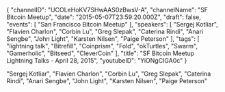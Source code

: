 {
    "channelID": "UCOLeHoKV7SHwAAS0zBwsV-A",
    "channelName": "SF Bitcoin Meetup",
    "date": "2015-05-07T23:59:20.000Z",
    "draft": false,
    "events": [
        "San Francisco Bitcoin Meetup"
    ],
    "speakers": [
"Sergej Kotliar",
"Flavien Charlon",
"Corbin Lu",
"Greg Slepak",
"Caterina Rindi",
"Anari Sengbe",
"John Light",
"Karsten Nilsen",
"Paige Peterson"
     ],
    "tags": [
        "lightning talk",
	"Bitrefill",
	"Coinprism",
	"Fold",
	"okTurtles",
	"Swarm",
	"Gamerholic",
	"Bitseed",
	"CleverCoin"
    ],
    "title": "SF Bitcoin Meetup Lightning Talks - April 28, 2015",
    "youtubeID": "YiONgCIGA0c"
}

"Sergej Kotliar",
"Flavien Charlon",
"Corbin Lu",
"Greg Slepak",
"Caterina Rindi",
"Anari Sengbe",
"John Light",
"Karsten Nilsen",
"Paige Peterson"


